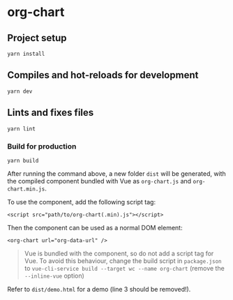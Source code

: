 # org-chart

## Project setup
```
yarn install
```

## Compiles and hot-reloads for development
```
yarn dev
```

## Lints and fixes files
```
yarn lint
```

### Build for production
```
yarn build
```

After running the command above, a new folder `dist` will be generated, with the compiled component bundled with Vue as `org-chart.js` and `org-chart.min.js`.

To use the component, add the following script tag:

```
<script src="path/to/org-chart(.min).js"></script>
```

Then the component can be used as a normal DOM element:

```
<org-chart url="org-data-url" />
```

> Vue is bundled with the component, so do not add a script tag for Vue.
> To avoid this behaviour, change the build script in `package.json` to `vue-cli-service build --target wc --name org-chart` (remove the `--inline-vue` option)

Refer to `dist/demo.html` for a demo (line 3 should be removed!).
